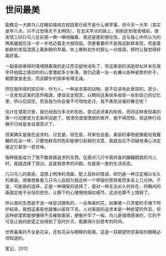 # 世间最美

能瞧见一大群鸟儿在眼前嬉戏在校园里已经不是什么稀罕事，但今天一大早（其实是早八点，只不过觉得天不太明亮），在去买早点的路上，刚刚走到宿舍楼前，便发现三四只鸟儿在前面一噘一噘地蹦着，我还是感到很吃惊，这与我心中所认为的两条腿就应该一步一步地迈着走大相径庭。但更重要的不是我这新鲜发现，而是着新鲜的发现混搭上着新鲜的早晨，佐上晚秋初冬的那么一点情调，顿时让我觉得好美好美。  

一副美丽难得的情境随着我的走过而无疑地消失了，但这美丽的消逝却似并未在我早开始因之感动的的心里激起多少失落，我仍迈着一左一右兼以各种姿势的步子，朝那食堂走去，而且脚步的频率有增无减。  

然在我所得的知识中，作为人，一种追求美的动物，是不应该有此表现的。至少，一旦发现这美的意外相遇，便该驻足观赏，以期将这美丽多收容一些到自己的记忆里，供以后回恋。而且我为何会毫不可惜地走过，竟不表现丝毫的眷恋呢？  

估计在潜意识里，我已经因为多次的失败，尝试追求美的失败，而将这种发现美的第一行动更改为无条件回避了。很漂亮或很懦弱的离开，我不得而知，但这种行动确乎已经是发自潜意识了。  

但美确实是我在追求的，过去是，现在是，将来也会是，美丽的事物就像能给我蜜糖的花朵一样，只要他鲜亮的色彩能够引起我的注意，我就会后不迟疑地满心决定接近它甚至一尝甘味。  

每种就是成为了我不敢直面追求的东西，在面对几只令我欣喜的蹦蹦跳跳的鸟儿时，我就选择了错过。这是我思考的问题，也是我一直的生活状态。  

几只鸟儿的美丽，混搭上明净的清晨，配上高秋的情调，却仍是一种注定难以长久的美丽。很难想象着几只鸟儿会因为我这样一个停留的旁观者而多呆上几分钟。于是，可能我的选择，正是一种理智的选择了，面对一种无法长久的存在，将瞬间的画面定格于永恒的悲伤，让静下的心慢慢地描绘细节。这该也算不上懦弱了。  

所以美的东西是不该一味尝试拥有的，一朵再美的花，如果被一只贪婪的手摘下呵护起来，我想这美丽也就难以留存下去。人对美丽的追求本是一种欲望的外显，但这种欲望若能够懂得不去摧毁美丽，便像升华了一般。鸟儿是值得感谢的，它的不可及让我的欲望之焰得到了及时扑灭，能赢得片刻思考的时间。  

世界最美的不全是花朵，还有花朵与眼睛的距离。这是一双期望欣赏美丽的眼睛必须知道的。  

笔记，2012  
